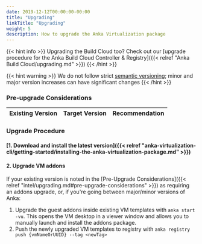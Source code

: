 ```yaml
---
date: 2019-12-12T00:00:00-00:00
title: "Upgrading"
linkTitle: "Upgrading"
weight: 5
description: How to upgrade the Anka Virtualization package
---
```



{{< hint info >}}
Upgrading the Build Cloud too? Check out our [upgrade procedure for the Anka Build Cloud Controller & Registry]({{< relref "Anka Build Cloud/upgrading.md" >}})
{{< /hint >}}

{{< hint warning >}}
We do not follow strict [semantic versioning](https://semver.org/); minor and major version increases can have significant changes
{{< /hint >}}

### Pre-upgrade Considerations

Existing Version | Target Version | Recommendation
--- | --- | ---

### Upgrade Procedure

#### [1. Download and install the latest version]({{< relref "anka-virtualization-cli/getting-started/installing-the-anka-virtualization-package.md" >}})

#### 2. Upgrade VM addons

If your existing version is noted in the [Pre-Upgrade Considerations]({{< relref "intel/upgrading.md#pre-upgrade-considerations" >}}) as requiring an addons upgrade, or, if you're going between major/minor versions of Anka:

   1. Upgrade the guest addons inside existing VM templates with `anka start -vu`. This opens the VM desktop in a viewer window and allows you to manually launch and install the addons package.
   2. Push the newly upgraded VM templates to registry with `anka registry push {vmNameOrUUID} --tag <newTag>`

